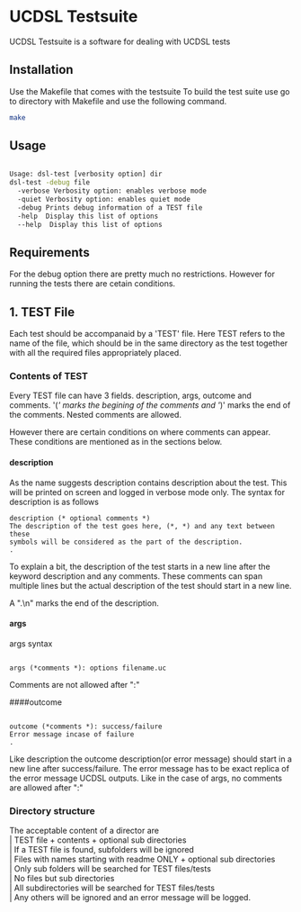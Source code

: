 # UCDSL Testsuite

UCDSL Testsuite is a software for dealing with UCDSL tests

## Installation

Use the Makefile that comes with the testsuite
To build the test suite use go to directory with Makefile and use
the following command.

```bash
make
```

## Usage

```bash

Usage: dsl-test [verbosity option] dir
dsl-test -debug file
  -verbose Verbosity option: enables verbose mode
  -quiet Verbosity option: enables quiet mode
  -debug Prints debug information of a TEST file
  -help  Display this list of options
  --help  Display this list of options

```

## Requirements

For the debug option there are pretty much no restrictions.
However for running the tests there are cetain conditions.

## 1. TEST File
Each test should be accompanaid by a 'TEST' file. Here TEST
refers to the name of the file, which should be in the same directory
as the test together with all the required files appropriately placed.

### Contents of TEST
Every TEST file can have 3 fields. description, args, outcome and comments.
'(*' marks the begining of the comments and '*)' marks the end of the comments.
Nested comments are allowed.

However there are certain conditions on where comments can appear.
These conditions are mentioned as in the sections below.

#### description
As the name suggests description contains description about the test.
This will be printed on screen and logged in verbose mode only.
The syntax for description is as follows

```
description (* optional comments *)
The description of the test goes here, (*, *) and any text between these
symbols will be considered as the part of the description.
.

```

To explain a bit, the description of the test starts in a new line after
the keyword description and any comments. These comments can span multiple lines
but the actual description of the test should start in a new line.

A ".\n" marks the end of the description.


#### args
args syntax
```

args (*comments *): options filename.uc

```

Comments are not allowed after ":"

####outcome

```

outcome (*comments *): success/failure
Error message incase of failure
.

```

Like description the outcome description(or error message) should start in
a new line after success/failure. The error message has to be exact replica
of the error message UCDSL outputs. Like in the case of args, no comments are
allowed after ":"

### Directory structure

The acceptable content of a director are                                                                                                                                                                 
  | TEST file + contents + optional sub directories                                                                                                                                                  
   | If a TEST file is found, subfolders will be ignored                                                                                                                                              
  | Files with names starting with readme ONLY + optional sub directories                                                                                                                             
   | Only sub folders will be searched for TEST files/tests                                                                                                                                           
  | No files but sub directories                                                                                                                                                                      
   | All subdirectories will be searched for TEST files/tests                                                                                                                                         
  | Any others will be ignored and an error message will be logged. 




